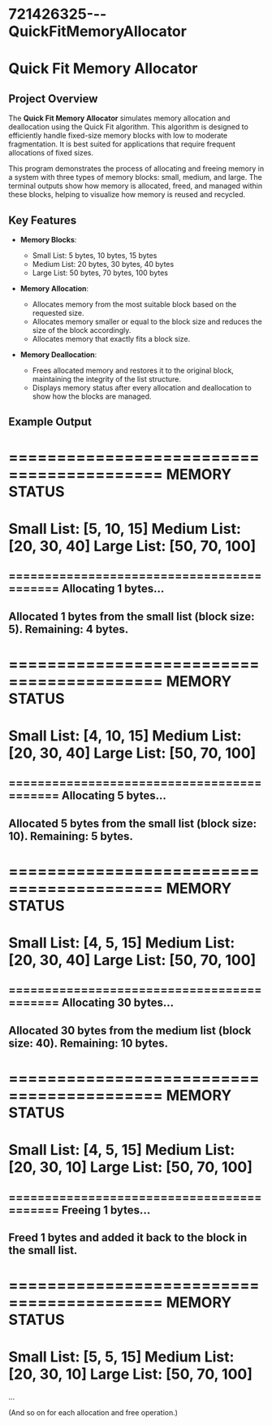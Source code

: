 # 721426325---QuickFitMemoryAllocator

# Quick Fit Memory Allocator

## Project Overview

The **Quick Fit Memory Allocator** simulates memory allocation and deallocation using the Quick Fit algorithm. This algorithm is designed to efficiently handle fixed-size memory blocks with low to moderate fragmentation. It is best suited for applications that require frequent allocations of fixed sizes.

This program demonstrates the process of allocating and freeing memory in a system with three types of memory blocks: small, medium, and large. The terminal outputs show how memory is allocated, freed, and managed within these blocks, helping to visualize how memory is reused and recycled.

## Key Features

- **Memory Blocks**: 
  - Small List: 5 bytes, 10 bytes, 15 bytes
  - Medium List: 20 bytes, 30 bytes, 40 bytes
  - Large List: 50 bytes, 70 bytes, 100 bytes

- **Memory Allocation**: 
  - Allocates memory from the most suitable block based on the requested size.
  - Allocates memory smaller or equal to the block size and reduces the size of the block accordingly.
  - Allocates memory that exactly fits a block size.

- **Memory Deallocation**: 
  - Frees allocated memory and restores it to the original block, maintaining the integrity of the list structure.
  - Displays memory status after every allocation and deallocation to show how the blocks are managed.

## Example Output

==========================================
              MEMORY STATUS              
==========================================
Small List:  [5, 10, 15]
Medium List: [20, 30, 40]
Large List:  [50, 70, 100]
==========================================

==========================================
Allocating 1 bytes...
------------------------------------------
Allocated 1 bytes from the small list (block size: 5). Remaining: 4 bytes.
------------------------------------------

==========================================
              MEMORY STATUS              
==========================================
Small List:  [4, 10, 15]
Medium List: [20, 30, 40]
Large List:  [50, 70, 100]
==========================================

==========================================
Allocating 5 bytes...
------------------------------------------
Allocated 5 bytes from the small list (block size: 10). Remaining: 5 bytes.
------------------------------------------

==========================================
              MEMORY STATUS              
==========================================
Small List:  [4, 5, 15]
Medium List: [20, 30, 40]
Large List:  [50, 70, 100]
==========================================

==========================================
Allocating 30 bytes...
------------------------------------------
Allocated 30 bytes from the medium list (block size: 40). Remaining: 10 bytes.
------------------------------------------

==========================================
              MEMORY STATUS              
==========================================
Small List:  [4, 5, 15]
Medium List: [20, 30, 10]
Large List:  [50, 70, 100]
==========================================

==========================================
Freeing 1 bytes...
------------------------------------------
Freed 1 bytes and added it back to the block in the small list.
------------------------------------------

==========================================
              MEMORY STATUS              
==========================================
Small List:  [5, 5, 15]
Medium List: [20, 30, 10]
Large List:  [50, 70, 100]
==========================================

...

(And so on for each allocation and free operation.)
